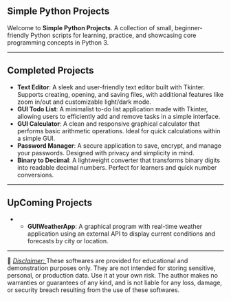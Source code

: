 ## **Simple Python Projects**

Welcome to **Simple Python Projects**. A collection of small, beginner-friendly Python scripts for learning, practice, and showcasing core programming concepts in Python 3.

---

## Completed Projects

- **Text Editor**: A sleek and user-friendly text editor built with Tkinter. Supports creating, opening, and saving files, with additional features like zoom in/out and customizable light/dark mode.
- **GUI Todo List**: A minimalist to-do list application made with Tkinter, allowing users to efficiently add and remove tasks in a simple interface.
- **GUI Calculator**: A clean and responsive graphical calculator that performs basic arithmetic operations. Ideal for quick calculations within a simple GUI.
- **Password Manager**: A secure application to save, encrypt, and manage your passwords. Designed with privacy and simplicity in mind.
- **Binary to Decimal**: A lightweight converter that transforms binary digits into readable decimal numbers. Perfect for learners and quick number conversions.


---

## UpComing Projects

 - - **GUIWeatherApp**: A graphical program with real-time weather application using an external API to display current conditions and forecasts by city or location.

---

📜 
<u> *Disclaimer:* </u>These softwares are provided for educational and demonstration purposes only.
They are not intended for storing sensitive, personal, or production data.
Use it at your own risk. The author makes no warranties or guarantees of any kind, and is not liable for any loss, damage, or security breach resulting from the use of these softwares.
